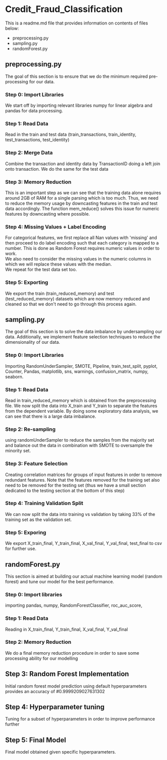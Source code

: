 # Credit_Fraud_Classification 
This is a readme.md file that provides information on contents of files below:
- preprocessing.py
- sampling.py
- randomForest.py

## preprocessing.py
The goal of this section is to ensure that we do the minimum required pre-processing for our data.

### Step 0: Import Libraries
We start off by importing relevant libraries numpy for linear algebra and pandas for data processing. 

### Step 1: Read Data
Read in the train and test data (train_transactions, train_identity, test_transactions, test_identity)

### Step 2: Merge Data
Combine the transaction and identity data by TransactionID doing a left join onto transaction. We do the same for the test data 

### Step 3: Memory Reduction
This is an important step as we can see that the training data alone requires around 2GB of RAM for a single parsing which is too much. Thus, we need to reduce the memory usage by downcasting features in the train and test data accordingly. The function mem_reduce() solves this issue for numeric features by downcasting where possible. 

### Step 4: Missing Values + Label Encoding
For categorical features, we first replace all Nan values with 'missing' and then proceed to do label encoding such that each category is mapped to a number. This is done as Random Forest requires numeric values in order to work.\
We also need to consider the missing values in the numeric columns in which we will replace these values with the median.\
We repeat for the test data set too. 

### Step 5: Exporting
We export the train (train_reduced_memory) and test (test_reduced_memory) datasets which are now memory reduced and cleaned so that we don't need to go through this process again. 


## sampling.py 
The goal of this section is to solve the data imbalance by undersampling our data. Additionally, we implement feature selection techniques to reduce the dimensionality of our data. 

### Step 0: Import Libraries 
Importing RandomUnderSampler, SMOTE, Pipeline, train_test_split, pyplot, Counter, Pandas, matplotlib, sns, warnings, confusion_matrix, numpy, seaborn. 

### Step 1: Read Data 
Read in train_reduced_memory which is obtained from the preprocessing file. We now split the data into X_train and Y_train to separate the features from the dependent variable. By doing some exploratory data analysis, we can see that there is a large data imbalance. 

### Step 2: Re-sampling 
using randomUnderSampler to reduce the samples from the majority set and balance out the data in combination with SMOTE to oversample the minority set. 

### Step 3: Feature Selection 
Creating correlation matrices for groups of input features in order to remove redundant features. Note that the features removed for the training set also need to be removed for the testing set (thus we have a small section dedicated to the testing section at the bottom of this step)

### Step 4: Training Validation Split
We can now split the data into training vs validation by taking 33% of the training set as the validation set. 

### Step 5: Exporing 
We export X_train_final, Y_train_final, X_val_final, Y_val_final, test_final to csv for further use. 


## randomForest.py 
This section is aimed at building our actual machine learning model (random forest) and tune our model for the best performance. 

### Step 0: Import libraries 
importing pandas, numpy, RandomForestClassifier, roc_auc_score, 

### Step 1: Read Data
Reading in X_train_final, Y_train_final, X_val_final, Y_val_final

### Step 2: Memory Reduction 
We do a final memory reduction procedure in order to save some processing ability for our modelling 

## Step 3: Random Forest Implementation 
Initial random forest model prediction using default hyperparameters provides an accuracy of #0.9999209027631302

## Step 4: Hyperparameter tuning 
Tuning for a subset of hyperparameters in order to improve performance further 

## Step 5: Final Model 
Final model obtained given specific hyperparameters. 
